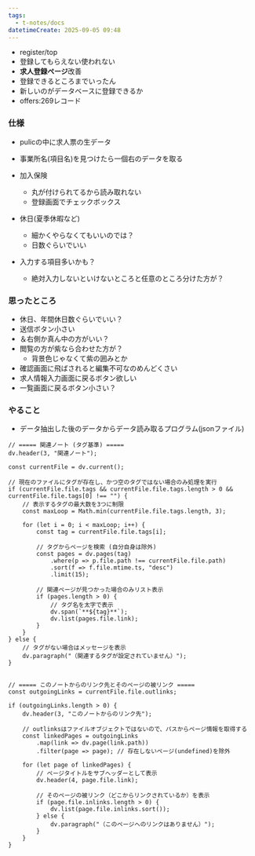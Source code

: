 ```yaml
---
tags:
  - t-notes/docs
datetimeCreate: 2025-09-05 09:48
---
```


- register/top
- 登録してもらえない使われない
- **求人登録ページ**改善
- 登録できるところまでいったん
- 新しいのがデータベースに登録できるか
- offers:269レコード

### 仕様
- pulicの中に求人票の生データ
- 事業所名(項目名)を見つけたら一個右のデータを取る
- 加入保険　
	- 丸が付けられてるから読み取れない
	- 登録画面でチェックボックス
- 休日(夏季休暇など)
	- 細かくやらなくてもいいのでは？
	- 日数ぐらいでいい

- 入力する項目多いかも？
	- 絶対入力しないといけないところと任意のところ分けた方が？

### 思ったところ
- 休日、年間休日数ぐらいでいい？
- 送信ボタン小さい
- ＆右側か真ん中の方がいい？
- 閲覧の方が紫なら合わせた方が？
	- 背景色じゃなくて紫の囲みとか
- 確認画面に飛ばされると編集不可なのめんどくさい
- 求人情報入力画面に戻るボタン欲しい
- 一覧画面に戻るボタン小さい？

### やること
- データ抽出した後のデータからデータ読み取るプログラム(jsonファイル)




```dataviewjs
// ===== 関連ノート (タグ基準) =====
dv.header(3, "関連ノート");

const currentFile = dv.current();

// 現在のファイルにタグが存在し、かつ空のタグではない場合のみ処理を実行
if (currentFile.file.tags && currentFile.file.tags.length > 0 && currentFile.file.tags[0] !== "") {
    // 表示するタグの最大数を3つに制限
    const maxLoop = Math.min(currentFile.file.tags.length, 3);

    for (let i = 0; i < maxLoop; i++) {
        const tag = currentFile.file.tags[i];
        
        // タグからページを検索 (自分自身は除外)
        const pages = dv.pages(tag)
            .where(p => p.file.path !== currentFile.file.path) 
            .sort(f => f.file.mtime.ts, "desc")
            .limit(15);
        
        // 関連ページが見つかった場合のみリスト表示
        if (pages.length > 0) {
            // タグ名を太字で表示
            dv.span(`**${tag}**`); 
            dv.list(pages.file.link);
        }
    }
} else {
    // タグがない場合はメッセージを表示
    dv.paragraph("（関連するタグが設定されていません）");
}


// ===== このノートからのリンク先とそのページの被リンク =====
const outgoingLinks = currentFile.file.outlinks;

if (outgoingLinks.length > 0) {
    dv.header(3, "このノートからのリンク先");
    
    // outlinksはファイルオブジェクトではないので、パスからページ情報を取得する
    const linkedPages = outgoingLinks
        .map(link => dv.page(link.path))
        .filter(page => page); // 存在しないページ(undefined)を除外

    for (let page of linkedPages) {
        // ページタイトルをサブヘッダーとして表示
        dv.header(4, page.file.link);
        
        // そのページの被リンク（どこからリンクされているか）を表示
        if (page.file.inlinks.length > 0) {
            dv.list(page.file.inlinks.sort());
        } else {
            dv.paragraph("（このページへのリンクはありません）");
        }
    }
}
```